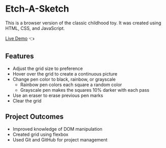 # Etch-A-Sketch 

This is a browser version of the classic childhood toy. It was created using HTML, CSS, and JavaScript. 

[Live Demo](https://kristenmazza.github.io/etch-a-sketch/) :point_left:

## Features
* Adjust the grid size to preference
* Hover over the grid to create a continuous picture
* Change pen color to black, rainbow, or grayscale
  * Rainbow pen colors each square a random color
  * Grayscale pen makes the squares 10% darker with each pass
* Use an eraser to erase previous pen marks
* Clear the grid

## Project Outcomes
* Improved knowledge of DOM manipulation
* Created grid using flexbox
* Used Git and GitHub for project management
